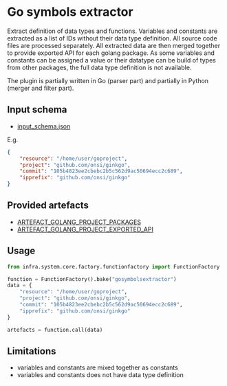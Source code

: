 # Go symbols extractor

Extract definition of data types and functions.
Variables and constants are extracted as a list of IDs without their data type definition.
All source code files are processed separately. All extracted data are then merged together
to provide exported API for each golang package. As some variables and constants can be assigned
a value or their datatype can be build of types from other packages, the full data type definition
is not available.

The plugin is partially written in Go (parser part) and partially in Python (merger and filter part).

## Input schema

* [input_schema.json](https://github.com/gofed/infra/blob/master/system/plugins/gosymbolsextractor/input_schema.json)

E.g.

```json
{
	"resource": "/home/user/goproject",
	"project": "github.com/onsi/ginkgo",
	"commit": "105b4823ee2cbebc2b5c562d9ac50694ecc2c689",
	"ipprefix": "github.com/onsi/ginkgo"
}
```

## Provided artefacts

* [ARTEFACT_GOLANG_PROJECT_PACKAGES](https://github.com/gofed/infra/blob/master/system/artefacts/schemas/golang-project-packages.json)
* [ARTEFACT_GOLANG_PROJECT_EXPORTED_API](https://github.com/gofed/infra/blob/master/system/artefacts/schemas/golang-project-exported-api.json)

## Usage

```python
from infra.system.core.factory.functionfactory import FunctionFactory

function = FunctionFactory().bake("gosymbolsextractor")
data = {
	"resource": "/home/user/goproject",
	"project": "github.com/onsi/ginkgo",
	"commit": "105b4823ee2cbebc2b5c562d9ac50694ecc2c689",
	"ipprefix": "github.com/onsi/ginkgo"
}

artefacts = function.call(data)
```

## Limitations

* variables and constants are mixed together as constants
* variables and constants does not have data type definition
